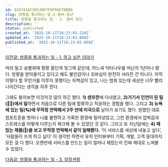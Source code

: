 ```yaml
---
id: 01K7A1ACSRGJ0K7F6P0QGTBBB0
slug: 방황을-통과하는-일-2-벌써-일년
title: 방황을 통과하는 일 - 2. 벌써 일년
description: ''
status: published
created_at: '2025-10-11T16:23:03.224Z'
updated_at: '2025-10-11T16:23:03.869Z'
published_at: '2025-10-11T16:23:03.869Z'
---
```

[이전글: 방황을 통과하는 일 - 1. 하고 싶은 이야기](/posts/방황을-통과하는-일-1-하고-싶은-이야기)

머리 밀고 송별회때 펑펑 울던게 엊그제 같은데, 어느새 닥터나우를 떠난지 1년이나 됐다. 방황을 받아들이고 있다고 해도 불안감이나 조바심이 완전히 사라진 건 아니다. 아직 이렇다 할 무언가를 이루지 못했다는 자책감이 있고, 나는 멈춰 있는데 세상은 너무 
빨리 나아간다는 생각을 자주 한다.

그래도 돌아보면 이것저것 많이 하긴 했다. **1) 샌프란**에 다녀왔고, **2)거기서 인연이 된 팀(👨‍🏫)에서 일**하면서 처음으로 다른 팀에 합류하고 적응하는 경험을 했다. 그리고 **3) 뉴욕에 있는 팀(🪐)에 무작정 연락해서 2주 만에 미국으로** 날아가 보기도 했다. 원했던 대로 컴포트존을 벗어나 나를 불편하고 가혹한 환경에 밀어넣었고, 그런 환경에서 압박감과 스트레스를 어떻게 다루는지 체크해 볼 수 있었던 것 같다. 그리고 또 지난달에는 **4) 재밌는 제품(🤝)을 보고 무작정 연락해서 같이 일해봤다.** ‘이 서비스를 세상에 내놓고 싶다’, ‘사람들이 쓰게 하고 싶다’ 이 생각만 하면서 유저 인터뷰부터 기획, 개발, 고객 응대까지 모든 걸 다 했다. 오랜만에 서비스를 만드는 일이 얼마나 재밌는지 진짜 제대로 느껴볼 수 있었다.

[다음글: 방황을 통과하는 일 - 3. 일장샌몽](/posts/방황을-통과하는-일-3-일장샌몽)
